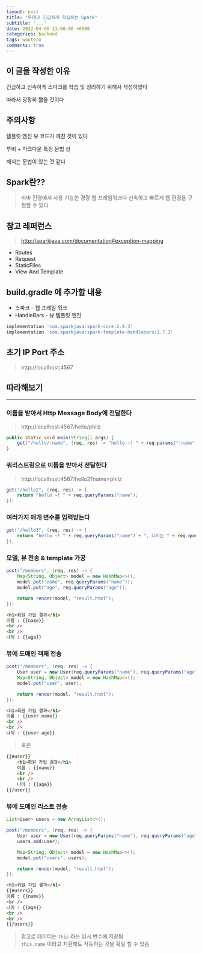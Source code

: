 ```yaml
---
layout: post
title: "우테코 긴급하게 학습하는 Spark"
subtitle: "..."
date: 2022-04-06 13:00:00 +0900
categories: backend
tags: wooteco
comments: true
---
```


## 이 글을 작성한 이유

긴급하고 신속하게 스파크를 학습 및 정리하기 위해서 작성하였다

따라서 굉장히 짧을 것이다

## 주의사항

템플릿 엔진 뷰 코드가 깨진 것이 있다

루비 + 마크다운 특정 문법 상

깨지는 문법이 있는 것 같다

## Spark란??

> 자바 진영에서 사용 가능한 경량 웹 프레임워크다
> 신속하고 빠르게 웹 환경을 구현할 수 있다

## 참고 레퍼런스

> http://sparkjava.com/documentation#exception-mapping  

- Routes
- Request
- StaticFiles
- View And Template


## build.gradle 에 추가할 내용

- 스파크 - 웹 프레임 워크
- HandleBars - 뷰 템플릿 엔진

```js
implementation 'com.sparkjava:spark-core:2.9.3'
implementation 'com.sparkjava:spark-template-handlebars:2.7.1'
```

## 초기 IP Port 주소

> http://localhost:4567

## 따라해보기

---

### 이름을 받아서 Http Message Body에 전달한다

> http://localhost:4567/hello/philz

```java
public static void main(String[] args) {
    get("/hello/:name", (req, res) -> "hello ~! " + req.params(":name"));
}
```


### 쿼리스트링으로 이름을 받아서 전달한다

> http://localhost:4567/hello2?name=philz

```java
get("/hello2", (req, res) -> {
    return "hello ~! " + req.queryParams("name");
});
```

### 여러가지 매개 변수를 입력받는다

```java
get("/hello3", (req, res) -> {
    return "hello ~! " + req.queryParams("name") + ", 나이는 " + req.queryParams("age");
});
```

### 모델, 뷰 전송 & template 가공

```java
post("/members", (req, res) -> {
    Map<String, Object> model = new HashMap<>();
    model.put("name", req.queryParams("name"));
    model.put("age", req.queryParams("age"));

    return render(model, "result.html");
});
```

```html
<h1>회원 가입 결과</h1>
이름 : {{name}}
<br />
<br />
나이 : {{age}}
```

### 뷰에 도메인 객체 전송

```java
post("/members", (req, res) -> {
    User user = new User(req.queryParams("name"), req.queryParams("age"));
    Map<String, Object> model = new HashMap<>();
    model.put("user", user);

    return render(model, "result.html");
});
```

```html
<h1>회원 가입 결과</h1>
이름 : {{user.name}}
<br />
<br />
나이 : {{user.age}}
```

> 혹은

```html
{{#user}}
    <h1>회원 가입 결과</h1>
    이름 : {{name}}
    <br />
    <br />
    나이 : {{age}}
{{/user}}
```

### 뷰에 도메인 리스트 전송

```java
List<User> users = new ArrayList<>();

post("/members", (req, res) -> {
    User user = new User(req.queryParams("name"), req.queryParams("age"));
    users.add(user);

    Map<String, Object> model = new HashMap<>();
    model.put("users", users);

    return render(model, "result.html");
});
```

```html
<h1>회원 가입 결과</h1>
{{#users}}
이름 : {{name}}
<br />
나이 : {{age}}
<br />
<br />
{{/users}}
```

> 참고로 데이터는 `this` 라는 임시 변수에 저장됨  
> `this.name` 이라고 치환해도 작동하는 것을 확일 할 수 있음
